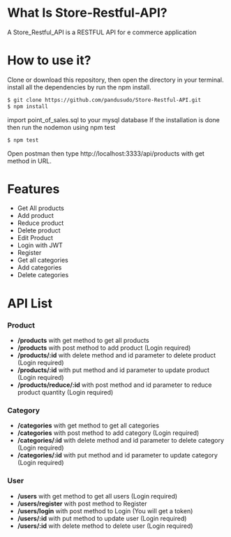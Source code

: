 # What Is Store-Restful-API?
A Store_Restful_API is a RESTFUL API for e commerce application

# How to use it?
Clone or download this repository, then open the directory in your terminal.
install all the dependencies by run the npm install.

```bash
$ git clone https://github.com/pandusudo/Store-Restful-API.git
$ npm install
```

import point_of_sales.sql to your mysql database
If the installation is done then run the nodemon using npm test

```bash
$ npm test
```

Open postman then type http://localhost:3333/api/products with get method in URL.

# Features
- Get All products
- Add product
- Reduce product
- Delete product
- Edit Product
- Login with JWT
- Register
- Get all categories
- Add categories
- Delete categories

# API List
### Product
- **/products** with get method to get all products
- **/products** with post method to add product (Login required)
- **/products/:id** with delete method and id parameter to delete product (Login required)
- **/products/:id** with put method and id parameter to update product (Login required)
- **/products/reduce/:id** with post method and id parameter to reduce product quantity (Login required)

### Category
- **/categories** with get method to get all categories
- **/categories** with post method to add category (Login required)
- **/categories/:id** with delete method and id parameter to delete category (Login required)
- **/categories/:id** with put method and id parameter to update category (Login required)

### User
- **/users** with get method to get all users (Login required)
- **/users/register** with post method to Register
- **/users/login** with post method to Login (You will get a token)
- **/users/:id** with put method to update user (Login required)
- **/users/:id** with delete method to delete user (Login required)
